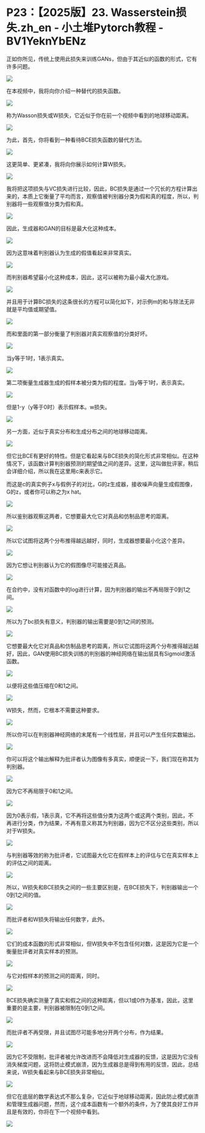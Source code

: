 # P23：【2025版】23. Wasserstein损失.zh_en - 小土堆Pytorch教程 - BV1YeknYbENz

正如你所见，传统上使用此损失来训练GANs，但由于其近似的函数的形式，它有许多问题。

![](img/79ae05b7a1f2c7e25ce453daf8eb3fa9_1.png)

在本视频中，我将向你介绍一种替代的损失函数。

![](img/79ae05b7a1f2c7e25ce453daf8eb3fa9_3.png)

称为Wasson损失或W损失，它近似于你在前一个视频中看到的地球移动距离。

![](img/79ae05b7a1f2c7e25ce453daf8eb3fa9_5.png)

为此，首先，你将看到一种看待BCE损失函数的替代方法。

![](img/79ae05b7a1f2c7e25ce453daf8eb3fa9_7.png)

这更简单、更紧凑，我将向你展示如何计算W损失。

![](img/79ae05b7a1f2c7e25ce453daf8eb3fa9_9.png)

我将把这项损失与VC损失进行比较，因此，BC损失是通过一个冗长的方程计算出来的，本质上它衡量了平均而言，观察值被判别器分类为假和真的程度，所以，判别器将一些观察值分类为假和真。



![](img/79ae05b7a1f2c7e25ce453daf8eb3fa9_11.png)

因此，生成器和GAN的目标是最大化这种成本。

![](img/79ae05b7a1f2c7e25ce453daf8eb3fa9_13.png)

因为这意味着判别器认为生成的假值看起来非常真实。

![](img/79ae05b7a1f2c7e25ce453daf8eb3fa9_15.png)

而判别器希望最小化这种成本，因此，这可以被称为最小最大化游戏。

![](img/79ae05b7a1f2c7e25ce453daf8eb3fa9_17.png)

并且用于计算BC损失的这条很长的方程可以简化如下，对示例m的和与除法无非就是平均值或期望值。

![](img/79ae05b7a1f2c7e25ce453daf8eb3fa9_19.png)

而和里面的第一部分衡量了判别器对真实观察值的分类好坏。

![](img/79ae05b7a1f2c7e25ce453daf8eb3fa9_21.png)

当y等于1时，1表示真实。

![](img/79ae05b7a1f2c7e25ce453daf8eb3fa9_23.png)

第二项衡量生成器生成的假样本被分类为假的程度。当y等于1时，表示真实。

![](img/79ae05b7a1f2c7e25ce453daf8eb3fa9_25.png)

但是1-y（y等于0时）表示假样本。w损失。

![](img/79ae05b7a1f2c7e25ce453daf8eb3fa9_27.png)

另一方面，近似于真实分布和生成分布之间的地球移动距离。

![](img/79ae05b7a1f2c7e25ce453daf8eb3fa9_29.png)

但它比BCE有更好的特性。但是它看起来与BCE损失的简化形式非常相似。在这种情况下，该函数计算判别器预测的期望值之间的差异。这里，这叫做批评家，稍后会详细介绍，所以我在这里用c来表示它。

而这是c的真实例子x与假例子的对比，G的z生成器，接收噪声向量生成假图像，G的z，或者你可以称之为x hat。



![](img/79ae05b7a1f2c7e25ce453daf8eb3fa9_31.png)

所以鉴别器观察这两者，它想要最大化它对真品和仿制品思考的距离。

![](img/79ae05b7a1f2c7e25ce453daf8eb3fa9_33.png)

所以它试图将这两个分布推得越远越好，同时，生成器想要最小化这个差异。

![](img/79ae05b7a1f2c7e25ce453daf8eb3fa9_35.png)

因为它想让判别器认为它的假图像尽可能接近真品。

![](img/79ae05b7a1f2c7e25ce453daf8eb3fa9_37.png)

在合约中，没有对函数中的log进行计算，因为判别器的输出不再局限于0到1之间。

![](img/79ae05b7a1f2c7e25ce453daf8eb3fa9_39.png)

所以为了bc损失有意义，判别器的输出需要是0到1之间的预测。

![](img/79ae05b7a1f2c7e25ce453daf8eb3fa9_41.png)

它想要最大化它对真品和仿制品思考的距离，所以它试图将这两个分布推得越远越好，因此，GAN使用BC损失训练的判别器的神经网络在输出层具有Sigmoid激活函数。



![](img/79ae05b7a1f2c7e25ce453daf8eb3fa9_43.png)

以便将这些值压缩在0和1之间。

![](img/79ae05b7a1f2c7e25ce453daf8eb3fa9_45.png)

W损失，然而，它根本不需要这种要求。

![](img/79ae05b7a1f2c7e25ce453daf8eb3fa9_47.png)

所以你可以在判别器神经网络的末尾有一个线性层，并且可以产生任何实数输出。

![](img/79ae05b7a1f2c7e25ce453daf8eb3fa9_49.png)

你可以将这个输出解释为批评者认为图像有多真实，顺便说一下，我们现在称其为判别器。

![](img/79ae05b7a1f2c7e25ce453daf8eb3fa9_51.png)

因为它不再局限于0和1之间。

![](img/79ae05b7a1f2c7e25ce453daf8eb3fa9_53.png)

因为0表示假，1表示真，它不再将这些值分类为这两个或这两个类别，因此，不再进行分类，作为结果，不再有意义称其为判别器，因为它不区分这些类别，所以对于W损失。



![](img/79ae05b7a1f2c7e25ce453daf8eb3fa9_55.png)

与判别器等效的称为批评者，它试图最大化它在假样本上的评估与它在真实样本上的评估之间的距离。

![](img/79ae05b7a1f2c7e25ce453daf8eb3fa9_57.png)

所以，W损失和BCE损失之间的一些主要区别是，在BCE损失下，判别器输出一个0到1之间的值。

![](img/79ae05b7a1f2c7e25ce453daf8eb3fa9_59.png)

而批评者和W损失将输出任何数字，此外。

![](img/79ae05b7a1f2c7e25ce453daf8eb3fa9_61.png)

它们的成本函数的形式非常相似，但W损失中不包含任何对数，这是因为它是一个衡量批评者对真实样本的预测。

![](img/79ae05b7a1f2c7e25ce453daf8eb3fa9_63.png)

与它对假样本的预测之间的距离，同时。

![](img/79ae05b7a1f2c7e25ce453daf8eb3fa9_65.png)

BCE损失确实测量了真实和假之间的这种距离，但以1或0作为基准，因此，这里重要的是主要，判别器被限制在0到1之间。



![](img/79ae05b7a1f2c7e25ce453daf8eb3fa9_67.png)

而批评者不再受限，并且试图尽可能多地分开两个分布，作为结果。

![](img/79ae05b7a1f2c7e25ce453daf8eb3fa9_69.png)

因为它不受限制，批评者被允许改进而不会降低对生成器的反馈，这是因为它没有消失梯度问题，这将防止模式崩溃，因为生成器总是得到有用的反馈，因此，总结来说，W损失看起来与BCE损失非常相似。



![](img/79ae05b7a1f2c7e25ce453daf8eb3fa9_71.png)

但它在底层的数学表达式不那么复杂，它近似于地球移动距离，因此防止模式崩溃和管理生成器问题，然而，这个成本函数有一个额外的条件，为了使其良好工作并且是有效的，你将在下一个视频中看到。



![](img/79ae05b7a1f2c7e25ce453daf8eb3fa9_73.png)